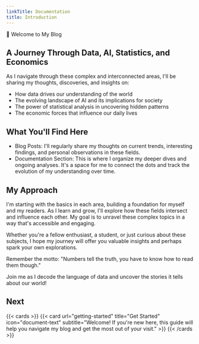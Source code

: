 ```yaml
---
linkTitle: Documentation
title: Introduction
---
```


👋 Welcome to My Blog

<!--more-->

## A Journey Through Data, AI, Statistics, and Economics

As I navigate through these complex and interconnected areas, I'll be sharing my thoughts, discoveries, and insights on:

- How data drives our understanding of the world
- The evolving landscape of AI and its implications for society
- The power of statistical analysis in uncovering hidden patterns
- The economic forces that influence our daily lives

## What You'll Find Here

- Blog Posts: I'll regularly share my thoughts on current trends, interesting findings, and personal observations in these fields.
- Documentation Section: This is where I organize my deeper dives and ongoing analyses. It's a space for me to connect the dots and track the evolution of my understanding over time.

## My Approach
I'm starting with the basics in each area, building a foundation for myself and my readers. As I learn and grow, I'll explore how these fields intersect and influence each other. My goal is to unravel these complex topics in a way that's accessible and engaging.

Whether you're a fellow enthusiast, a student, or just curious about these subjects, I hope my journey will offer you valuable insights and perhaps spark your own explorations.

Remember the motto: "Numbers tell the truth, you have to know how to read them though."

Join me as I decode the language of data and uncover the stories it tells about our world!

## Next

{{< cards >}}
  {{< card url="getting-started" title="Get Started" icon="document-text" subtitle="Welcome! If you're new here, this guide will help you navigate my blog and get the most out of your visit." >}}
{{< /cards >}}
